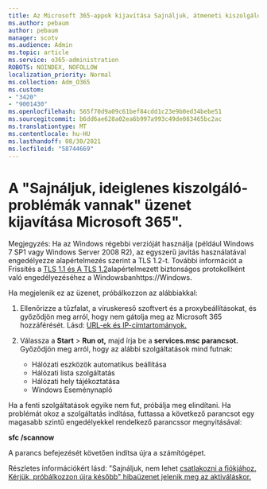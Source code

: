 ```yaml
---
title: Az Microsoft 365-appok kijavítása Sajnáljuk, átmeneti kiszolgáló-problémákról következő üzenet jelenik meg
ms.author: pebaum
author: pebaum
manager: scotv
ms.audience: Admin
ms.topic: article
ms.service: o365-administration
ROBOTS: NOINDEX, NOFOLLOW
localization_priority: Normal
ms.collection: Adm_O365
ms.custom:
- "3420"
- "9001430"
ms.openlocfilehash: 565f70d9a09c61bef84cdd1c23e9b0ed34bebe51
ms.sourcegitcommit: b6dd6ae628a02ea6b997a993c49de083465bc2ac
ms.translationtype: MT
ms.contentlocale: hu-HU
ms.lasthandoff: 08/30/2021
ms.locfileid: "58744669"
---
```

# <a name="fixing-the-microsoft-365-apps-sorry-we-are-having-temporary-server-issues-message"></a>A "Sajnáljuk, ideiglenes kiszolgáló-problémák vannak" üzenet kijavítása Microsoft 365".

Megjegyzés: Ha az Windows régebbi verzióját használja (például Windows 7 SP1 vagy Windows Server 2008 R2), [](https://download.microsoft.com/download/0/6/5/0658B1A7-6D2E-474F-BC2C-D69E5B9E9A68/MicrosoftEasyFix51044.msi) az egyszerű javítás használatával engedélyezze alapértelmezés szerint a TLS 1.2-t. További információt a Frissítés a [TLS 1.1 és A TLS 1.2](https://support.microsoft.com/topic/update-to-enable-tls-1-1-and-tls-1-2-as-default-secure-protocols-in-winhttp-in-windows-c4bd73d2-31d7-761e-0178-11268bb10392)alapértelmezett biztonságos protokollként való engedélyezéséhez a Windowsbanhttps://Windows.

Ha megjelenik ez az üzenet, próbálkozzon az alábbiakkal:

1. Ellenőrizze a tűzfalat, a víruskereső szoftvert és a proxybeállításokat, és győződjön meg arról, hogy nem gátolja meg az Microsoft 365 hozzáférését. Lásd: [URL-ek és IP-címtartományok.](https://docs.microsoft.com/office365/enterprise/urls-and-ip-address-ranges)

2. Válassza a **Start**  >  **Run ot,** majd írja be a **services.msc parancsot.** Győződjön meg arról, hogy az alábbi szolgáltatások mind futnak:
    - Hálózati eszközök automatikus beállítása
    - Hálózati lista szolgáltatás
    - Hálózati hely tájékoztatása
    - Windows Eseménynapló

Ha a fenti szolgáltatások egyike nem fut, próbálja meg elindítani. Ha problémát okoz a szolgáltatás indítása, futtassa a következő parancsot egy magasabb szintű engedélyekkel rendelkező parancssor megnyitásával:

**sfc /scannow**

A parancs befejezését követően indítsa újra a számítógépet.

Részletes információkért lásd: "Sajnáljuk, nem lehet [csatlakozni a fiókjához. Kérjük, próbálkozzon újra később" hibaüzenet jelenik meg az aktiváláskor.](https://docs.microsoft.com/office/troubleshoot/activation-installation/issue-when-activate-office-from-office-365)